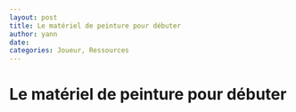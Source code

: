 ```yaml
---
layout: post
title: Le matériel de peinture pour débuter
author: yann
date: 
categories: Joueur, Ressources
---
```


# Le matériel de peinture pour débuter
